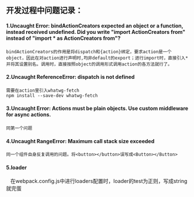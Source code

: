 ## 开发过程中问题记录：
####  1.Uncaught Error: bindActionCreators expected an object or a function, instead received undefined. Did you write "import ActionCreators from" instead of "import * as ActionCreators from"?
    bindActionCreators的作用是将dispatch和{action}绑定，要求action是一个object，因此在对action进行声明时,均非default的export；进行import时，直接引入*并将其设置别名。调用时，直接按照object的调用形式调用action的各方法就行了。


#### 2.Uncaught ReferenceError: dispatch is not defined
    需要在action里引入whatwg-fetch
    npm install --save-dev whatwg-fetch


#### 3.Uncaught Error: Actions must be plain objects. Use custom middleware for async actions.
    同第一个问题


#### 4.Uncaught RangeError: Maximum call stack size exceeded
    同一个组件自身反复调用的问题。将<button></button>误写成<Button></Button>
    
    
#### 5.loader
    在webpack.config.js中进行loaders配置时，loader的test为正则，写成string就完蛋
